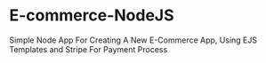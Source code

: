 # E-commerce-NodeJS

Simple Node App For Creating A New E-Commerce App,
Using EJS Templates and Stripe For Payment Process
